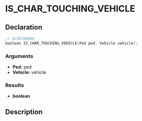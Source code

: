 # IS_CHAR_TOUCHING_VEHICLE

## Declaration
```cpp
// 0x307A4B8E
boolean IS_CHAR_TOUCHING_VEHICLE(Ped ped, Vehicle vehicle);
```

### Arguments
- **Ped:** ped
- **Vehicle:** vehicle

### Results
- **boolean**

## Description
